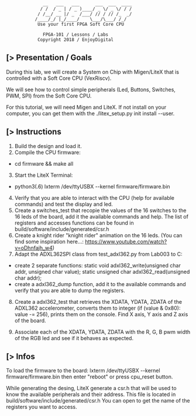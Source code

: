 
                  __   ___   ___      ___  ___  ____
                 / /  / _ | / _ )____/ _ \/ _ \/ / /
                / /__/ __ |/ _  /___/ // / // /_  _/
               /____/_/ |_/____/    \___/\___/ /_/
                Use your first FPGA Soft Core CPU

                  FPGA-101 / Lessons / Labs
                Copyright 2018 / EnjoyDigital

[> Presentation / Goals
-----------------------
During this lab, we will create a System on Chip with Migen/LiteX that is
controlled with a Soft Core CPU (VexRiscv).

We will see how to control simple peripherals (Led, Buttons, Switches, PWM, SPI)
from the Soft Core CPU.

For this tutorial, we will need Migen and LiteX. If not install on your computer,
you can get them with the ./litex_setup.py init install --user.


[> Instructions
---------------
1) Build the design and load it.
2) Compile the CPU firmware:
  - cd firmware && make all
3) Start the LiteX Terminal:
  - python3(.6) lxterm /dev/ttyUSBX --kernel firmware/firmware.bin
4) Verify that you are able to interact with the CPU (help for available commands)
and test the display and led.
5) Create a switches_test that recopie the values of the 16 switches to the 16
leds of the board, add it the available commands and help. The list of registers
and accesses functions can be found in build/software/include/generated/csr.h
6) Create a knight rider "knight rider" animation on the 16 leds. (You can
find some inspiration here...: https://www.youtube.com/watch?v=oDhnfajh_w4)
7) Adapt the ADXL362SPI class from test_adxl362.py from Lab003 to C:
  - create 2 separate functions:
    static void adxl362_write(unsigned char addr, unsigned char value);
    static unsigned char adxl362_read(unsigned char addr);
  - create a adxl362_dump function, add it to the available commands and verify
  that you are able to dump the registers.
8) Create a adxl362_test that retrieves the XDATA, YDATA, ZDATA of the ADXL362
accelerometer, converts them to integer (if (value & 0x80): value -= 256), prints
them on the console. Find X axis, Y axis and Z axis of the board.

9) Associate each of the XDATA, YDATA, ZDATA with the R, G, B pwm width of the RGB
led and see if it behaves as expected.

[> Infos
--------
To load the firmware to the board:
lxterm /dev/ttyUSBX --kernel firmware/firmware.bin
then enter "reboot" or press cpu_reset button.

While generating the desing, LiteX generate a csr.h that will be used to
know the available peripherals and their address. This file is located in
build/software/include/generated/csr.h You can open to get the name of the
registers you want to access.
